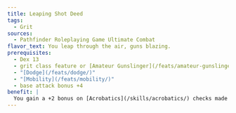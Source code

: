 ```yaml
---
title: Leaping Shot Deed
tags:
  - Grit
sources:
  - Pathfinder Roleplaying Game Ultimate Combat
flavor_text: You leap through the air, guns blazing.
prerequisites:
  - Dex 13
  - grit class feature or [Amateur Gunslinger](/feats/amateur-gunslinger/) feat
  - "[Dodge](/feats/dodge/)"
  - "[Mobility](/feats/mobility/)"
  - base attack bonus +4
benefit: |
  You gain a +2 bonus on [Acrobatics](/skills/acrobatics/) checks made to jump. As a full-round action, you can move up to your speed and make firearm attacks at your highest base attack bonus with each loaded firearm you are wielding. You can make these attacks at any point during your movement, and if you are wielding two firearms, you can make the attacks at different points during the movement. At the end of this movement, you fall prone. This deed costs 1 grit point to perform.
---
```


